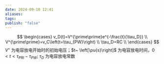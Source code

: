 ```yaml
---
date: 2024-09-10 12:41
aliases: 
tags: 
publish: "false"
---
```

$$
\begin{cases}
v_D(t)=V^{\prime\prime}e^{-\frac{t}{\tau_D}} \\
V^{\prime\prime}=v_C\left(t=\tau_{PW}\right) \\
\tau_D=RC \\
\end{cases}
$$
$V''$ 为电容放电开始时的初始电压；$t~ \left[\pu{s}\right]$ 为电容放电时间，$0<t<\tau_{PRI}-\tau_{PW}$; $\tau _{D}$ 为电容放电常数